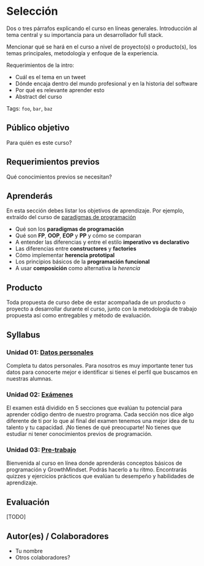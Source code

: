 # Selección

Dos o tres párrafos explicando el curso en líneas generales. Introducción al
tema central y su importancia para un desarrollador full stack.

Mencionar qué se hará en el curso a nivel de proyecto(s) o producto(s), los
temas principales, metodología y enfoque de la experiencia.

Requerimientos de la intro:

* Cuál es el tema en un tweet
* Dónde encaja dentro del mundo profesional y en la historia del software
* Por qué es relevante aprender esto
* Abstract del curso

Tags: `foo`, `bar`, `baz`

## Público objetivo

Para quién es este curso?

## Requerimientos previos

Qué conocimientos previos se necesitan?

## Aprenderás

En esta sección debes listar los objetivos de aprendizaje. Por ejemplo,
extraído del curso de [paradigmas de programación](https://github.com/Laboratoria/curricula-js/tree/master/topics/paradigms)

* Qué son los **paradigmas de programación**
* Qué son **FP**, **OOP**, **EOP** y **PP** y cómo se comparan
* A entender las diferencias y entre el estilo **imperativo vs declarativo**
* Las diferencias entre **constructores** y **factories**
* Cómo implementar **herencia prototipal**
* Los principios básicos de la **programación funcional**
* A usar **composición** como alternativa la _herencia_

## Producto

Toda propuesta de curso debe de estar acompañada de un producto o proyecto a
desarrollar durante el curso, junto con la metodología de trabajo propuesta
así como entregables y método de evaluación.

## Syllabus

### Unidad 01: [Datos personales](01-baseline)

Completa tu datos personales. Para nosotros es muy importante tener tus datos
para conocerte mejor e identificar si tienes el perfil que buscamos en nuestras
alumnas.

### Unidad 02: [Exámenes](02-tests)

El examen está dividido en 5 secciones que evalúan tu potencial para aprender
código dentro de nuestro programa. Cada sección nos dice algo diferente de ti
por lo que al final del examen tenemos una mejor idea de tu talento y tu
capacidad. ¡No tienes de qué preocuparte! No tienes que estudiar ni tener
conocimientos previos de programación.

### Unidad 03: [Pre-trabajo](03-prework)

Bienvenida al curso en línea donde aprenderás conceptos básicos de programación
y GrowthMindset. Podrás hacerlo a tu ritmo. Encontrarás quizzes y ejercicios
prácticos que evalúan tu desempeño y habilidades de aprendizaje.

## Evaluación

[TODO]

## Autor(es) / Colaboradores

* Tu nombre
* Otros colaboradores?
